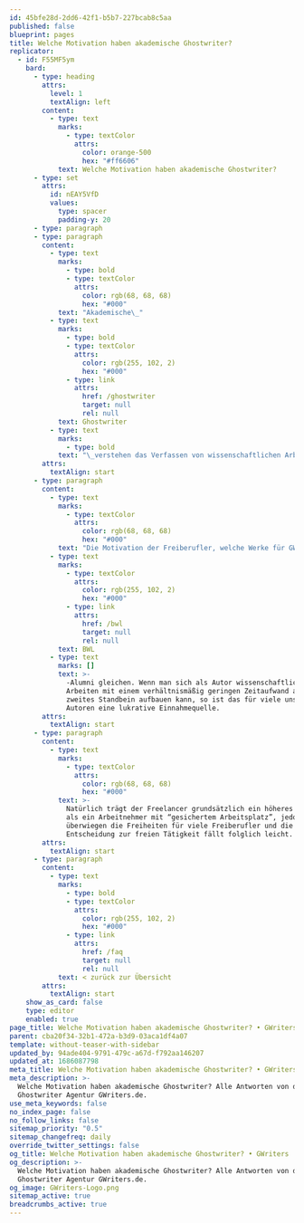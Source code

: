 ```yaml
---
id: 45bfe28d-2dd6-42f1-b5b7-227bcab8c5aa
published: false
blueprint: pages
title: Welche Motivation haben akademische Ghostwriter?
replicator:
  - id: F55MF5ym
    bard:
      - type: heading
        attrs:
          level: 1
          textAlign: left
        content:
          - type: text
            marks:
              - type: textColor
                attrs:
                  color: orange-500
                  hex: "#ff6606"
            text: Welche Motivation haben akademische Ghostwriter?
      - type: set
        attrs:
          id: nEAY5VfD
          values:
            type: spacer
            padding-y: 20
      - type: paragraph
      - type: paragraph
        content:
          - type: text
            marks:
              - type: bold
              - type: textColor
                attrs:
                  color: rgb(68, 68, 68)
                  hex: "#000"
            text: "Akademische\_"
          - type: text
            marks:
              - type: bold
              - type: textColor
                attrs:
                  color: rgb(255, 102, 2)
                  hex: "#000"
              - type: link
                attrs:
                  href: /ghostwriter
                  target: null
                  rel: null
            text: Ghostwriter
          - type: text
            marks:
              - type: bold
            text: "\_verstehen das Verfassen von wissenschaftlichen Arbeiten als ihre Profession – und verdienen damit Ihren Lebensunterhalt."
        attrs:
          textAlign: start
      - type: paragraph
        content:
          - type: text
            marks:
              - type: textColor
                attrs:
                  color: rgb(68, 68, 68)
                  hex: "#000"
            text: "Die Motivation der Freiberufler, welche Werke für GWriters erstellen sind sehr unterschiedlich. Im Grunde lässt sich allerdings feststellen, dass sicherlich die gleichen Beweggründe bestehen, wie bei jedem anderen Freiberufler auch. Ob Softwareentwickler, Ingenieur oder wissenschaftlicher Autor – als Freiberufler ergeben sich Freiheiten, in deren Genuss man als klassischer Arbeitnehmer selten kommen wird. Zum einen haben wissenschaftliche Autoren eine hohe zeitliche Flexibilität. Viele sind passionierte Autoren und nehmen nur die Aufträge an, an denen sie Freude finden und welche für sie in einem zeitlich akzeptablen Rahmen liegen. Weiter verdient ein Freiberufler oft mehr als ein fest Angestellter. Unsere Freiberufler sind häufig wissenschaftliche Mitarbeiter oder Doktoranden und weisen dadurch einen hohen Erfahrungsschatz beim Verfassen wissenschaftlicher Arbeiten auf. Auch als langjähriger Dozent an einer staatlichen Universität müssen diese meist mit Gehältern auskommen, welche den Einstiegsgehältern von frischen\_"
          - type: text
            marks:
              - type: textColor
                attrs:
                  color: rgb(255, 102, 2)
                  hex: "#000"
              - type: link
                attrs:
                  href: /bwl
                  target: null
                  rel: null
            text: BWL
          - type: text
            marks: []
            text: >-
              -Alumni gleichen. Wenn man sich als Autor wissenschaftlicher
              Arbeiten mit einem verhältnismäßig geringen Zeitaufwand also ein
              zweites Standbein aufbauen kann, so ist das für viele unserer
              Autoren eine lukrative Einnahmequelle.
        attrs:
          textAlign: start
      - type: paragraph
        content:
          - type: text
            marks:
              - type: textColor
                attrs:
                  color: rgb(68, 68, 68)
                  hex: "#000"
            text: >-
              Natürlich trägt der Freelancer grundsätzlich ein höheres Risiko
              als ein Arbeitnehmer mit “gesichertem Arbeitsplatz”, jedoch
              überwiegen die Freiheiten für viele Freiberufler und die
              Entscheidung zur freien Tätigkeit fällt folglich leicht.
        attrs:
          textAlign: start
      - type: paragraph
        content:
          - type: text
            marks:
              - type: bold
              - type: textColor
                attrs:
                  color: rgb(255, 102, 2)
                  hex: "#000"
              - type: link
                attrs:
                  href: /faq
                  target: null
                  rel: null
            text: < zurück zur Übersicht
        attrs:
          textAlign: start
    show_as_card: false
    type: editor
    enabled: true
page_title: Welche Motivation haben akademische Ghostwriter? • GWriters
parent: cba20f34-32b1-472a-b3d9-03aca1df4a07
template: without-teaser-with-sidebar
updated_by: 94ade404-9791-479c-a67d-f792aa146207
updated_at: 1686087798
meta_title: Welche Motivation haben akademische Ghostwriter? • GWriters
meta_description: >-
  Welche Motivation haben akademische Ghostwriter? Alle Antworten von der
  Ghostwriter Agentur GWriters.de.
use_meta_keywords: false
no_index_page: false
no_follow_links: false
sitemap_priority: "0.5"
sitemap_changefreq: daily
override_twitter_settings: false
og_title: Welche Motivation haben akademische Ghostwriter? • GWriters
og_description: >-
  Welche Motivation haben akademische Ghostwriter? Alle Antworten von der
  Ghostwriter Agentur GWriters.de.
og_image: GWriters-Logo.png
sitemap_active: true
breadcrumbs_active: true
---
```

